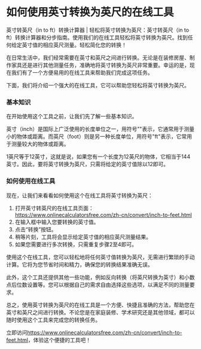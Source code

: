 如何使用英寸转换为英尺的在线工具
================

英寸转英尺（in to ft）转换计算器 | 轻松将英寸转换为英尺：英寸转英尺（in to ft）转换计算器和分步指南。使用我们的在线工具轻松将英寸转换为英尺。找到任何给定英寸值的相应英尺测量。轻松简化您的转换！

在日常生活中，我们经常需要在英寸和英尺之间进行转换。无论是在装修房屋、制作家具还是进行其他测量任务，准确地将英寸转换为英尺非常重要。幸运的是，现在我们有了一个方便易用的在线工具来帮助我们完成这项任务。

下面，我们将介绍一个强大的在线工具，它可以帮助您轻松将英寸转换为英尺。

### 基本知识

在开始使用这个工具之前，让我们先了解一些基本知识。

英寸（inch）是国际上广泛使用的长度单位之一，用符号""表示，它通常用于测量小的物体或距离。而英尺（foot）则是另一种长度单位，用符号"ft"表示，它常用于测量较大的物体或距离。

1英尺等于12英寸，这就是说，如果您有一个长度为12英尺的物体，它相当于144英寸。因此，要将英寸转换为英尺，只需将给定的英寸值除以12即可。

### 如何使用在线工具

现在，让我们来看看如何使用这个在线工具将英寸转换为英尺：

1. 打开英寸转英尺的在线工具页面：<https://www.onlinecalculatorsfree.com/zh-cn/convert/inch-to-feet.html>
2. 在输入框中输入您要转换的英寸值。
3. 点击“转换”按钮。
4. 稍等片刻，工具将会显示给定英寸值的相应英尺测量结果。
5. 如果您需要进行多次转换，只需重复步骤2至4即可。

使用这个在线工具，您可以轻松地将任何英寸值转换为英尺，无需进行繁琐的手动计算。它将为您节省时间和精力，确保您的转换结果准确无误。

此外，这个工具还提供其他一些功能，例如反向转换（将英尺转换为英寸）和小数点后位数设置等。您可以根据自己的需求自由选择这些选项，以满足不同的测量要求。

总之，使用英寸转换为英尺的在线工具是一个方便、快捷且准确的方法，帮助您在英寸和英尺之间进行转换。不论您是在家庭装修、学术研究还是其他领域，都可以随时使用这个工具来完成您的转换任务。

立即访问<https://www.onlinecalculatorsfree.com/zh-cn/convert/inch-to-feet.html>，体验这个便捷的工具吧！